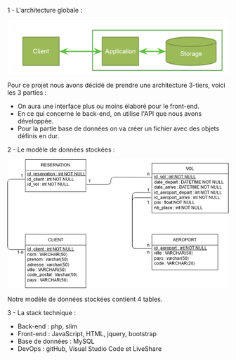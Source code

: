 1 -  L'architecture globale : 

![alt text](architecture_globale.PNG)

Pour ce projet nous avons décidé de prendre une architecture 3-tiers, voici les 3 parties :
- On aura une interface plus ou moins élaboré pour le front-end.
- En ce qui concerne le back-end, on utilise l'API que nous avons développée.
- Pour la partie base de données on va créer un fichier avec des objets définis en dur.

2 - Le modèle de données stockées :

![alt text](mld.png)

Notre modèle de données stockées contient 4 tables.

3 - La stack technique :
 - Back-end : php, slim
 - Front-end : JavaScript, HTML, jquery, bootstrap
 - Base de données : MySQL
 - DevOps : gitHub, Visual Studio Code et LiveShare
